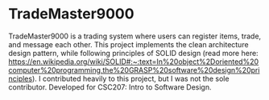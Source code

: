 # TradeMaster9000
TradeMaster9000 is a trading system where users can register items, trade, and message each other. This project implements the clean architecture design pattern, while following principles of SOLID design (read more here: https://en.wikipedia.org/wiki/SOLID#:~:text=In%20object%2Doriented%20computer%20programming,the%20GRASP%20software%20design%20principles).   I contributed heavily to this project, but I was not the sole contributor. Developed for CSC207: Intro to Software Design.
